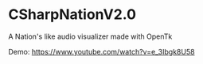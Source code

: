# CSharpNationV2.0
A Nation's like audio visualizer made with OpenTk

Demo: https://www.youtube.com/watch?v=e_3Ibgk8U58
